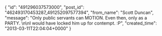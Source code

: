  {
   "id": "491296037573000",
   "post_id": "462493170453287_491252097577394",
   "from_name": "Scott Duncan",
   "message": "Only public servants can MOTION. Even then, only as a PARTY. \n\nI would have locked him up for contempt. :P",
   "created_time": "2013-03-11T22:04:04+0000"
 }
